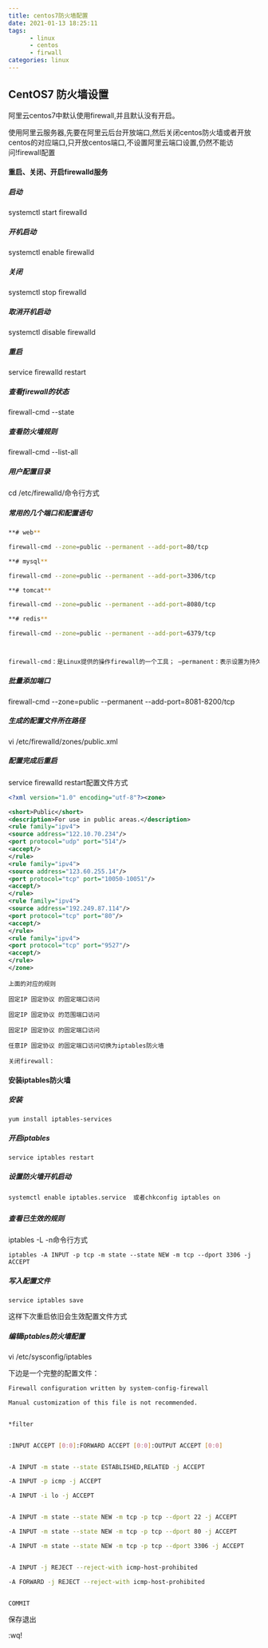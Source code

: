 ```yaml
---
title: centos7防火墙配置
date: 2021-01-13 18:25:11
tags:
      - linux
      - centos
      - firwall
categories: linux
---
```


## CentOS7 防火墙设置

阿里云centos7中默认使用firewall,并且默认没有开启。

使用阿里云服务器,先要在阿里云后台开放端口,然后关闭centos防火墙或者开放centos的对应端口,只开放centos端口,不设置阿里云端口设置,仍然不能访问!firewall配置

#### 重启、关闭、开启firewalld服务

##### 启动

systemctl start firewalld

##### 开机启动

systemctl enable firewalld

##### 关闭

systemctl stop firewalld

##### 取消开机启动

systemctl disable firewalld

#####  重启

service firewalld restart

##### 查看firewall的状态

firewall-cmd --state

##### 查看防火墙规则

firewall-cmd --list-all

##### 用户配置目录

cd /etc/firewalld/命令行方式

##### 常用的几个端口和配置语句

```bash
**# web**

firewall-cmd --zone=public --permanent --add-port=80/tcp

**# mysql**

firewall-cmd --zone=public --permanent --add-port=3306/tcp

**# tomcat**

firewall-cmd --zone=public --permanent --add-port=8080/tcp

**# redis**

firewall-cmd --zone=public --permanent --add-port=6379/tcp



firewall-cmd：是Linux提供的操作firewall的一个工具； –permanent：表示设置为持久； –add-port：标识添加的端口； –zone=public：指定的zone为public；

```

##### 批量添加端口

firewall-cmd --zone=public --permanent --add-port=8081-8200/tcp

##### 生成的配置文件所在路径

vi /etc/firewalld/zones/public.xml

##### 配置完成后重启

service firewalld restart配置文件方式



```xml
<?xml version="1.0" encoding="utf-8"?><zone>

<short>Public</short>
<description>For use in public areas.</description>
<rule family="ipv4">
<source address="122.10.70.234"/>
<port protocol="udp" port="514"/>
<accept/>
</rule>
<rule family="ipv4">
<source address="123.60.255.14"/>
<port protocol="tcp" port="10050-10051"/>
<accept/>
</rule>
<rule family="ipv4">
<source address="192.249.87.114"/>
<port protocol="tcp" port="80"/>
<accept/>
</rule>
<rule family="ipv4">
<port protocol="tcp" port="9527"/>
<accept/>
</rule>
</zone>
```

`上面的对应的规则`

`固定IP 固定协议 的固定端口访问`

`固定IP 固定协议 的范围端口访问`

`固定IP 固定协议 的固定端口访问`

`任意IP 固定协议 的固定端口访问切换为iptables防火墙`

`关闭firewall：`



#### 安装iptables防火墙



##### 安装

`yum install iptables-services`

##### 开启iptables

`service iptables restart`

##### 设置防火墙开机启动

`systemctl enable iptables.service  或者chkconfig iptables on`

##### 

##### 查看已生效的规则

iptables -L -n命令行方式

`iptables -A INPUT -p tcp -m state --state NEW -m tcp --dport 3306 -j ACCEPT`

##### 写入配置文件

`service iptables save`

这样下次重启依旧会生效配置文件方式

##### 编辑iptables防火墙配置

vi /etc/sysconfig/iptables

下边是一个完整的配置文件：



```bash
Firewall configuration written by system-config-firewall

Manual customization of this file is not recommended.


*filter


:INPUT ACCEPT [0:0]:FORWARD ACCEPT [0:0]:OUTPUT ACCEPT [0:0]


-A INPUT -m state --state ESTABLISHED,RELATED -j ACCEPT

-A INPUT -p icmp -j ACCEPT

-A INPUT -i lo -j ACCEPT


-A INPUT -m state --state NEW -m tcp -p tcp --dport 22 -j ACCEPT

-A INPUT -m state --state NEW -m tcp -p tcp --dport 80 -j ACCEPT

-A INPUT -m state --state NEW -m tcp -p tcp --dport 3306 -j ACCEPT


-A INPUT -j REJECT --reject-with icmp-host-prohibited

-A FORWARD -j REJECT --reject-with icmp-host-prohibited


COMMIT
```

保存退出

:wq!

